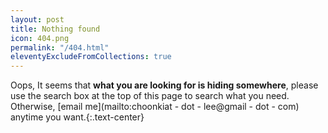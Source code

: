 ```yaml
---
layout: post
title: Nothing found
icon: 404.png
permalink: "/404.html"
eleventyExcludeFromCollections: true
---
```


Oops, It seems that **what you are looking for is hiding somewhere**, please use the search box at the top of this page to search what you need. Otherwise, [email me](mailto:choonkiat - dot - lee@gmail - dot - com) anytime you want.{:.text-center}
